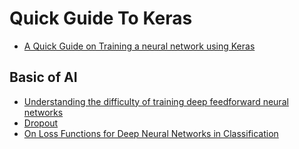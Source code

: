   # Quick Guide To Keras
- [A Quick Guide on Training a neural network using Keras ](https://www.ics.uci.edu/~mohamadt/keras_DL.pdf)

## Basic of AI 
- [Understanding the difficulty of training deep feedforward neural networks](http://proceedings.mlr.press/v9/glorot10a/glorot10a.pdf)
- [Dropout](http://www.cs.toronto.edu/~rsalakhu/papers/srivastava14a.pdf)
- [On Loss Functions for Deep Neural Networks in Classification](https://arxiv.org/abs/1702.05659)

